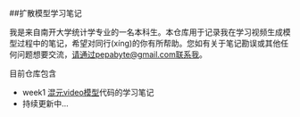 ##扩散模型学习笔记

我是来自南开大学统计学专业的一名本科生。本仓库用于记录我在学习视频生成模型过程中的笔记，希望对同行(xíng)的你有所帮助。您如有关于笔记勘误或其他任何问题想要交流，请通过pepabyte@gmail.com联系我。

目前仓库包含
- week1 [混元video模型](https://github.com/Tencent-Hunyuan/HunyuanVideo-I2V)代码的学习笔记
- 持续更新中...
